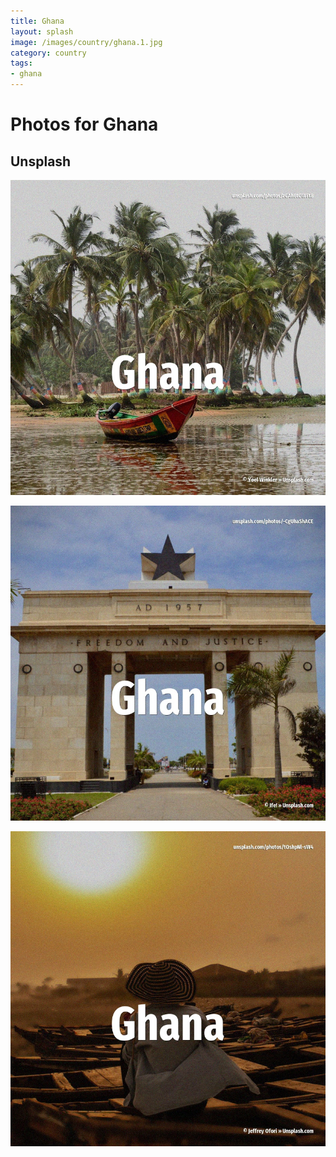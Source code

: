 ```yaml
---
title: Ghana
layout: splash
image: /images/country/ghana.1.jpg
category: country
tags:
- ghana
---
```

# Photos for Ghana

## Unsplash

![Ghana](/images/country/ghana.1.jpg)

![Ghana](/images/country/ghana.2.jpg)

![Ghana](/images/country/ghana.3.jpg)